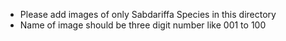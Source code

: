 - Please add images of only Sabdariffa Species in this directory
- Name of image should be three digit number like 001 to 100
